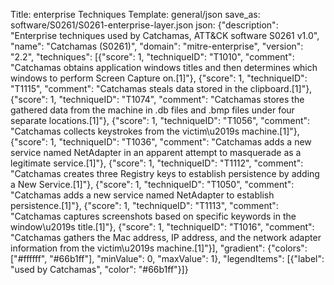 Title: enterprise Techniques
Template: general/json
save_as: software/S0261/S0261-enterprise-layer.json
json: {"description": "Enterprise techniques used by Catchamas, ATT&CK software S0261 v1.0", "name": "Catchamas (S0261)", "domain": "mitre-enterprise", "version": "2.2", "techniques": [{"score": 1, "techniqueID": "T1010", "comment": "Catchamas obtains application windows titles and then determines which windows to perform Screen Capture on.[1]"}, {"score": 1, "techniqueID": "T1115", "comment": "Catchamas steals data stored in the clipboard.[1]"}, {"score": 1, "techniqueID": "T1074", "comment": "Catchamas stores the gathered data from the machine in .db files and .bmp files under four separate locations.[1]"}, {"score": 1, "techniqueID": "T1056", "comment": "Catchamas collects keystrokes from the victim\u2019s machine.[1]"}, {"score": 1, "techniqueID": "T1036", "comment": "Catchamas adds a new service named NetAdapter in an apparent attempt to masquerade as a legitimate service.[1]"}, {"score": 1, "techniqueID": "T1112", "comment": "Catchamas creates three Registry keys to establish persistence by adding a New Service.[1]"}, {"score": 1, "techniqueID": "T1050", "comment": "Catchamas adds a new service named NetAdapter to establish persistence.[1]"}, {"score": 1, "techniqueID": "T1113", "comment": "Catchamas captures screenshots based on specific keywords in the window\u2019s title.[1]"}, {"score": 1, "techniqueID": "T1016", "comment": "Catchamas gathers the Mac address, IP address, and the network adapter information from the victim\u2019s machine.[1]"}], "gradient": {"colors": ["#ffffff", "#66b1ff"], "minValue": 0, "maxValue": 1}, "legendItems": [{"label": "used by Catchamas", "color": "#66b1ff"}]}